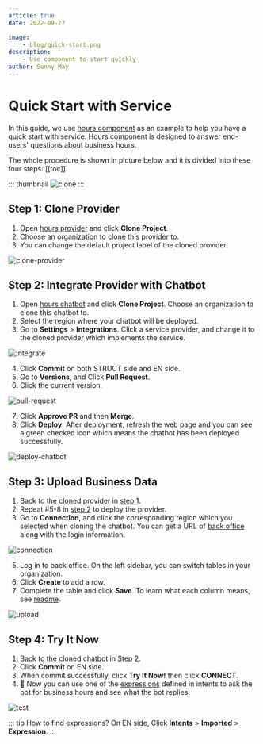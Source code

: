 ```yaml
---
article: true
date: 2022-09-27

image:
    - blog/quick-start.png
description:
    - Use component to start quickly
author: Sunny May
---
```


# Quick Start with Service
In this guide, we use [hours component](https://build.opencui.io/org/622c8ff683536204fe062b55/agent/630dc3282d6df2e68a96c688/service_schema) as an example to help you have a quick start with service. Hours component is designed to answer end-users' questions about business hours. 

The whole procedure is shown in picture below and it is divided into these four steps:
[[toc]]

::: thumbnail
![clone](/images/blog/quick-start-with-service/flowchart.gif)
:::

## Step 1: Clone Provider

1. Open [hours provider](https://build.opencui.io/org/622c8ff683536204fe062b55/agent/63101e0437fed01baf0079b3/service_schema) and click **Clone Project**.
2. Choose an organization to clone this provider to.
3. You can change the default project label of the cloned provider.

![clone-provider](/images/blog/quick-start-with-service/clone-provider.png)

## Step 2: Integrate Provider with Chatbot

1. Open [hours chatbot](https://build.opencui.io/org/622c8ff683536204fe062b55/agent/6329731a36b90caee5c750f3/intent) and click **Clone Project**. Choose an organization to clone this chatbot to.
2. Select the region where your chatbot will be deployed. 
3. Go to **Settings** > **Integrations**. Click a service provider, and change it to the cloned provider which implements the service.

![integrate](/images/blog/quick-start-with-service/integrate.png)

4. Click **Commit** on both STRUCT side and EN side.
5. Go to **Versions**, and Click **Pull Request**.
6. Click the current version.

![pull-request](/images/blog/quick-start-with-service/pull-request.png)

7. Click **Approve PR** and then **Merge**.
8. Click **Deploy**. After deployment, refresh the web page and you can see a green checked icon which means the chatbot has been deployed successfully.

![deploy-chatbot](/images/blog/quick-start-with-service/deploy-chatbot.png)



## Step 3: Upload Business Data
1. Back to the cloned provider in [step 1](#step-1-clone-provider). 
2. Repeat #5-8 in [step 2](#step-2-integrate-provider-with-chatbot) to deploy the provider.
3. Go to **Connection**, and click the corresponding region which you selected when cloning the chatbot. You can get a URL of [back office](../guide/glossary.md#backoffice) along with the login information.

![connection](/images/blog/quick-start-with-service/connection.png)

5. Log in to back office. On the left sidebar, you can switch tables in your organization.
6. Click **Create** to add a row.
7. Complete the table and click **Save**. To learn what each column means, see [readme](../articles/hours-readme.html#about-table).

![upload](/images/blog/quick-start-with-service/upload.png)


## Step 4: Try It Now
1. Back to the cloned chatbot in [Step 2](#step-2-integrate-provider-with-chatbot).
2. Click **Commit** on EN side.
3. When commit successfully, click **Try It Now!** then click **CONNECT**.
4. :tada: Now you can use one of the [expressions](../guide/glossary.md#expression-exemplars) defined in intents to ask the bot for business hours and see what the bot replies.

![test](/images/blog/quick-start-with-service/test.png)

::: tip How to find expressions?
On EN side, Click **Intents** > **Imported** > **Expression**.
:::